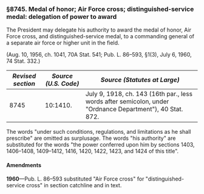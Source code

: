 ### §8745. Medal of honor; Air Force cross; distinguished-service medal: delegation of power to award ###

The President may delegate his authority to award the medal of honor, Air Force cross, and distinguished-service medal, to a commanding general of a separate air force or higher unit in the field.

(Aug. 10, 1956, ch. 1041, 70A Stat. 541; Pub. L. 86–593, §1(3), July 6, 1960, 74 Stat. 332.)

|*Revised section*|*Source (U.S. Code)*|                                      *Source (Statutes at Large)*                                       |
|-----------------|--------------------|---------------------------------------------------------------------------------------------------------|
|      8745       |      10:1410.      |July 9, 1918, ch. 143 (16th par., less words after semicolon, under "Ordnance Department"), 40 Stat. 872.|

The words "under such conditions, regulations, and limitations as he shall prescribe" are omitted as surplusage. The words "his authority" are substituted for the words "the power conferred upon him by sections 1403, 1406–1408, 1409–1412, 1416, 1420, 1422, 1423, and 1424 of this title".

#### Amendments ####

**1960**—Pub. L. 86–593 substituted "Air Force cross" for "distinguished-service cross" in section catchline and in text.